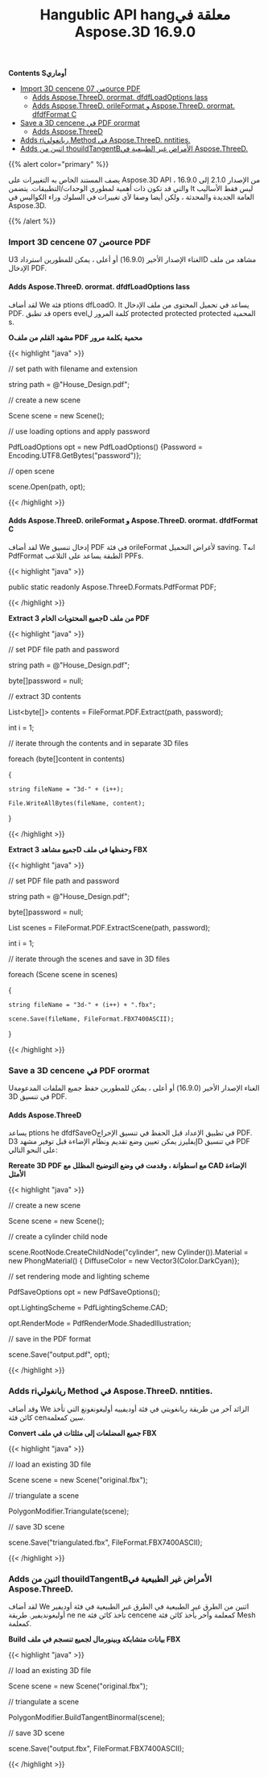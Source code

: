 ﻿---
title: Hangublic API hangمعلقة في Aspose.3D 16.9.0
type: docs
weight: 30
url: /ar/net/public-api-changes-in-aspose-3d-16-9-0/
---
**Contents Sأوماري**

- [Import 3D cencene من 07ource PDF](#PublicAPIChangesinAspose.3D16.9.0-Import3DScenefromtheSourcePDF) 
  - [Adds Aspose.ThreeD. orormat. dfdfLoadOptions lass](#PublicAPIChangesinAspose.3D16.9.0-AddsAspose.ThreeD.Formats.PdfLoadOptionsClass)
  - [Adds Aspose.ThreeD. orileFormat و Aspose.ThreeD. orormat. dfdfFormat C](#PublicAPIChangesinAspose.3D16.9.0-AddsAspose.ThreeD.FileFormatandAspose.ThreeD.Formats.PdfFormatClass)
- [Save a 3D cencene في PDF orormat](#PublicAPIChangesinAspose.3D16.9.0-Savea3DSceneinthePDFFormat) 
  - [Adds Aspose.ThreeD](#PublicAPIChangesinAspose.3D16.9.0-AddsAspose.ThreeD.Formats.PdfSaveOptionsclassandAspose.ThreeD.Formats.PdfLightingScheme/PdfRenderModeEnums)
- [Adds riريانغولي Method في Aspose.ThreeD. nntities.](#PublicAPIChangesinAspose.3D16.9.0-AddsTriangulateMethodintheAspose.ThreeD.Entities.PolygonModifierClass)
- [Adds اثنين من thouildTangentBالأمراض غير الطبيعية في Aspose.ThreeD.](#PublicAPIChangesinAspose.3D16.9.0-AddstwoBuildTangentBinormalMethodsintheAspose.ThreeD.Entities.PolygonModifierClass)

{{% alert color="primary" %}} 

يصف المستند الخاص به التغييرات على Aspose.3D API من الإصدار 2.1.0 إلى 16.9.0 ، والتي قد تكون ذات أهمية لمطوري الوحدات/التطبيقات. يتضمن It ليس فقط الأساليب العامة الجديدة والمحدثة ، ولكن أيضا وصفا لأي تغييرات في السلوك وراء الكواليس في Aspose.3D.

{{% /alert %}} 
### **Import 3D cencene من 07ource PDF**
Uالغناء الإصدار الأخير (16.9.0) أو أعلى ، يمكن للمطورين استرداد 3D مشاهد من ملف الإدخال PDF.
#### **Adds Aspose.ThreeD. orormat. dfdfLoadOptions lass**
لقد أضاف We فئة ptions dfLoadO. It يساعد في تحميل المحتوى من ملف الإدخال PDF. قد تطبق opers evelكلمة المرور ل protected protected protected المحمية s.

**Oمشهد القلم من ملف PDF محمية بكلمة مرور**

{{< highlight "java" >}}

 // set path with filename and extension 

string path = @"House_Design.pdf";

// create a new scene

Scene scene = new Scene();

// use loading options and apply password

PdfLoadOptions opt = new PdfLoadOptions() {Password = Encoding.UTF8.GetBytes("password")};

// open scene

scene.Open(path, opt);

{{< /highlight >}}
#### **Adds Aspose.ThreeD. orileFormat و Aspose.ThreeD. orormat. dfdfFormat C**
لقد أضاف We إدخال تنسيق PDF في فئة orileFormat لأغراض التحميل saving. Tانه PdfFormat الطبقة يساعد على التلاعب PPFs.

{{< highlight "java" >}}

 public static readonly Aspose.ThreeD.Formats.PdfFormat PDF;

{{< /highlight >}}

**Extract جميع المحتويات الخام 3D من ملف PDF**

{{< highlight "java" >}}

 // set PDF file path and password

string path = @"House_Design.pdf";

byte[]password = null;

// extract 3D contents

List<byte[]> contents = FileFormat.PDF.Extract(path, password);

int i = 1;

// iterate through the contents and in separate 3D files

foreach (byte[]content in contents)

{

    string fileName = "3d-" + (i++);

    File.WriteAllBytes(fileName, content);

}

{{< /highlight >}}

**Extract جميع مشاهد 3D وحفظها في ملف FBX**

{{< highlight "java" >}}

 // set PDF file path and password

string path = @"House_Design.pdf";

byte[]password = null;

List<Scene> scenes = FileFormat.PDF.ExtractScene(path, password);

int i = 1;

// iterate through the scenes and save in 3D files

foreach (Scene scene in scenes)

{

    string fileName = "3d-" + (i++) + ".fbx";

    scene.Save(fileName, FileFormat.FBX7400ASCII);

}

{{< /highlight >}}
### **Save a 3D cencene في PDF orormat**
Uالغناء الإصدار الأخير (16.9.0) أو أعلى ، يمكن للمطورين حفظ جميع الملفات المدعومة 3D في تنسيق PDF.
#### **Adds Aspose.ThreeD**
يساعد ptions he dfdfSaveOفي تطبيق الإعداد قبل الحفظ في تنسيق الإخراج PDF. Dإيفليرز يمكن تعيين وضع تقديم ونظام الإضاءة قبل توفير مشهد 3D في تنسيق PDF على النحو التالي:

**Rereate 3D PDF مع اسطوانة ، وقدمت في وضع التوضيح المظلل مع CAD الإضاءة الأمثل**

{{< highlight "java" >}}

 // create a new scene

Scene scene = new Scene();

// create a cylinder child node

scene.RootNode.CreateChildNode("cylinder", new Cylinder()).Material = new PhongMaterial() { DiffuseColor = new Vector3(Color.DarkCyan)};

// set rendering mode and lighting scheme

PdfSaveOptions opt = new PdfSaveOptions();

opt.LightingScheme = PdfLightingScheme.CAD;

opt.RenderMode = PdfRenderMode.ShadedIllustration;

// save in the PDF format

scene.Save("output.pdf", opt);

{{< /highlight >}}
### **Adds riريانغولي Method في Aspose.ThreeD. nntities.**
وقد أضاف We الزائد آخر من طريقة ريانغويتي في فئة أوديفييه أوليغونغونغ التي تأخذ كائن فئة cenسين كمعلمة.

**Convert جميع المضلعات إلى مثلثات في ملف FBX**

{{< highlight "java" >}}

 // load an existing 3D file

Scene scene = new Scene("original.fbx");

// triangulate a scene

PolygonModifier.Triangulate(scene);

// save 3D scene

scene.Save("triangulated.fbx", FileFormat.FBX7400ASCII);

{{< /highlight >}}
### **Adds اثنين من thouildTangentBالأمراض غير الطبيعية في Aspose.ThreeD.**
لقد أضاف We اثنين من الطرق غير الطبيعية في الطرق غير الطبيعية في فئة أوديفير أوليغونديفير. طريقة ne ne تأخذ كائن فئة cencene كمعلمة وآخر يأخذ كائن فئة Mesh كمعلمة.

**Build بيانات متشابكة وبينورمال لجميع تنسجم في ملف FBX**

{{< highlight "java" >}}

 // load an existing 3D file

Scene scene = new Scene("original.fbx");

// triangulate a scene

PolygonModifier.BuildTangentBinormal(scene);

// save 3D scene

scene.Save("output.fbx", FileFormat.FBX7400ASCII);

{{< /highlight >}}
